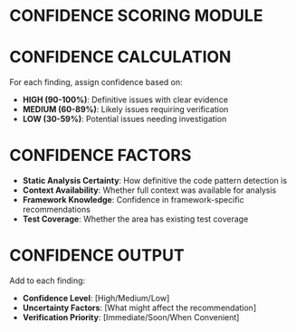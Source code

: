 # CONFIDENCE SCORING MODULE

# CONFIDENCE CALCULATION
For each finding, assign confidence based on:
- **HIGH (90-100%)**: Definitive issues with clear evidence
- **MEDIUM (60-89%)**: Likely issues requiring verification
- **LOW (30-59%)**: Potential issues needing investigation

# CONFIDENCE FACTORS
- **Static Analysis Certainty**: How definitive the code pattern detection is
- **Context Availability**: Whether full context was available for analysis
- **Framework Knowledge**: Confidence in framework-specific recommendations
- **Test Coverage**: Whether the area has existing test coverage

# CONFIDENCE OUTPUT
Add to each finding:
- **Confidence Level**: [High/Medium/Low]
- **Uncertainty Factors**: [What might affect the recommendation]
- **Verification Priority**: [Immediate/Soon/When Convenient]